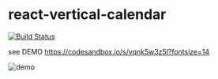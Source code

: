 # react-vertical-calendar

[![Build Status](https://cloud.drone.io/api/badges/wilf312/react-vertical-calendar/status.svg)](https://cloud.drone.io/wilf312/react-vertical-calendar)

see DEMO https://codesandbox.io/s/vqnk5w3z5l?fontsize=14

![demo](https://user-images.githubusercontent.com/2202197/54497546-491e4a80-493f-11e9-8275-7a32ee9bede7.gif)
